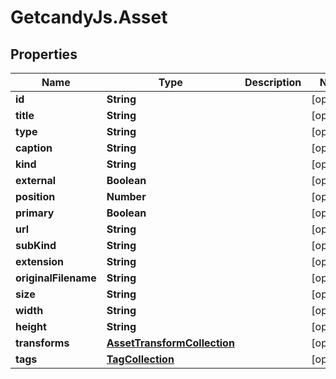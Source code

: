 # GetcandyJs.Asset

## Properties

Name | Type | Description | Notes
------------ | ------------- | ------------- | -------------
**id** | **String** |  | [optional] 
**title** | **String** |  | [optional] 
**type** | **String** |  | [optional] 
**caption** | **String** |  | [optional] 
**kind** | **String** |  | [optional] 
**external** | **Boolean** |  | [optional] 
**position** | **Number** |  | [optional] 
**primary** | **Boolean** |  | [optional] 
**url** | **String** |  | [optional] 
**subKind** | **String** |  | [optional] 
**extension** | **String** |  | [optional] 
**originalFilename** | **String** |  | [optional] 
**size** | **String** |  | [optional] 
**width** | **String** |  | [optional] 
**height** | **String** |  | [optional] 
**transforms** | [**AssetTransformCollection**](AssetTransformCollection.md) |  | [optional] 
**tags** | [**TagCollection**](TagCollection.md) |  | [optional] 


